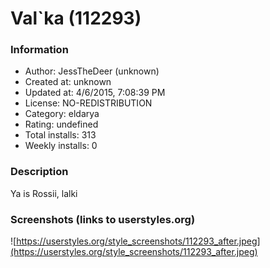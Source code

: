 # Val`ka (112293)

### Information
- Author: JessTheDeer (unknown)
- Created at: unknown
- Updated at: 4/6/2015, 7:08:39 PM
- License: NO-REDISTRIBUTION
- Category: eldarya
- Rating: undefined
- Total installs: 313
- Weekly installs: 0


### Description
Ya is Rossii, lalki


### Screenshots (links to userstyles.org)
![https://userstyles.org/style_screenshots/112293_after.jpeg](https://userstyles.org/style_screenshots/112293_after.jpeg)



